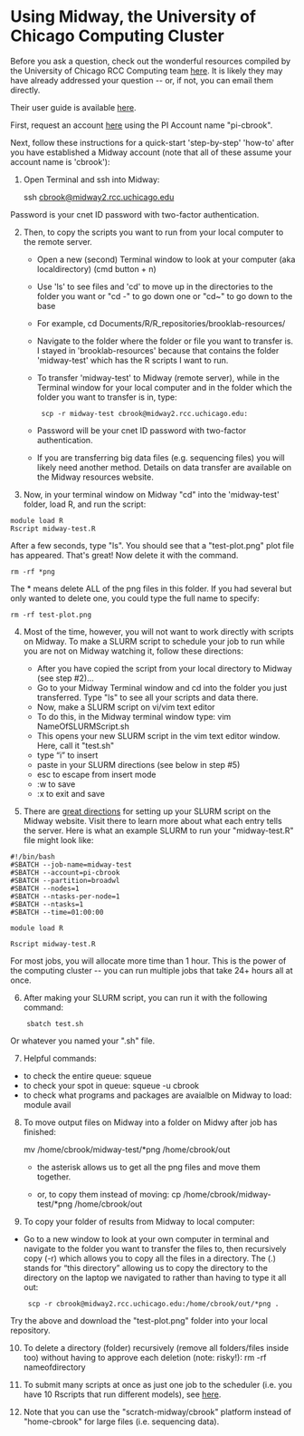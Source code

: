 # Using Midway, the University of Chicago Computing Cluster

Before you ask a question, check out the wonderful resources compiled by the University of Chicago RCC Computing team [here](https://rcc.uchicago.edu/docs/using-midway/index.html). It is likely they may have already addressed your question -- or, if not, you can email them directly.

Their user guide is available [here](https://rcc.uchicago.edu/docs/).

First, request an account [here](https://rcc.uchicago.edu/accounts-allocations/request-account) using the PI Account name "pi-cbrook".

Next, follow these instructions for a quick-start 'step-by-step' 'how-to' after you have established a Midway account (note that all of these assume your account name is 'cbrook'):

1. Open Terminal and ssh into Midway: 

	ssh cbrook@midway2.rcc.uchicago.edu	 
	
Password is your cnet ID password with two-factor authentication.

2. Then, to copy the scripts you want to run from your local computer to the remote server. 	
	- Open a new (second) Terminal window to look at your computer (aka localdirectory) (cmd button + n)
	- Use 'ls' to see files and 'cd' to  move up in the directories to the folder you want or "cd -" to go down one or "cd~" to go down to the base
	- For example, cd Documents/R/R_repositories/brooklab-resources/
	- Navigate to the folder where the folder or file you want to transfer is. I stayed in 'brooklab-resources' because that contains the folder 'midway-test' which has the R scripts I want to run.
	- To transfer 'midway-test' to Midway (remote server), while in the Terminal window for your local computer and in the folder which the folder you want to transfer is in, type:

           scp -r midway-test cbrook@midway2.rcc.uchicago.edu:

	- Password will be your cnet ID password with two-factor authentication.
	- If you are transferring big data files (e.g. sequencing files) you will likely need another method. Details on data transfer are available on the Midway resources website.
	
3. Now, in your terminal window on Midway "cd" into the 'midway-test' folder, load R, and run the script:

```
module load R
Rscript midway-test.R
```

After a few seconds, type "ls". You should see that a "test-plot.png" plot file has appeared. That's great! Now delete it with the command.

```
rm -rf *png
```

The * means delete ALL of the png files in this folder. If you had several but only wanted to delete one, you could type the full name to specify:

```
rm -rf test-plot.png
```


4. Most of the time, however, you will not want to work directly with scripts on Midway. To make a SLURM script to schedule your job to run while you are not on Midway watching it, follow these directions:
	- After you have copied the script from your local directory to Midway (see step #2)...
	- Go to your Midway Terminal window and cd into the folder you just transferred. Type "ls" to see all your scripts and data there.
	- Now, make a SLURM script on vi/vim text editor	
	- To do this, in the Midway terminal window type: vim NameOfSLURMScript.sh
	- This opens your new SLURM script in the vim text editor window. Here, call it "test.sh"
	- type “i” to insert
	- paste in your SLURM directions (see below in step #5)
	- esc to escape from insert mode
	- :w to save
	- :x to exit and save 
	
5. There are [great directions](https://rcc.uchicago.edu/docs/running-jobs/index.html) for setting up your SLURM script on the Midway website. Visit there to learn more about what each entry tells the server. Here is what an example SLURM to run your "midway-test.R" file might look like:

```
#!/bin/bash
#SBATCH --job-name=midway-test
#SBATCH --account=pi-cbrook
#SBATCH --partition=broadwl
#SBATCH --nodes=1
#SBATCH --ntasks-per-node=1
#SBATCH --ntasks=1
#SBATCH --time=01:00:00

module load R

Rscript midway-test.R
```
For most jobs, you will allocate more time than 1 hour. This is the power of the computing cluster -- you can run multiple jobs that take 24+ hours all at once.

6. After making your SLURM script, you can run it with the following command:

```
	sbatch test.sh
```
 Or whatever you named your ".sh" file.
 
7. Helpful commands:
  - to check the entire queue: squeue
  - to check your spot in queue: squeue -u cbrook
  - to check what programs and packages are avaialble on Midway to load: module avail

8. To move output files on Midway into a folder on Midwy after job has finished:
 
	mv /home/cbrook/midway-test/*png /home/cbrook/out
	
	- the asterisk allows us to get all the png files and move them together.
	
	- or, to copy them instead of moving:
  cp /home/cbrook/midway-test/*png /home/cbrook/out
	
9. To copy your folder of results from Midway to local computer: 
- Go to a new window to look at your own computer in terminal and navigate to the folder you want to transfer the files to, then recursively copy (-r) which allows you to copy all the files in a directory. The (.) stands for “this directory” allowing us to copy the directory to the directory on the laptop we navigated to rather than having to type it all out:
	
	   scp -r cbrook@midway2.rcc.uchicago.edu:/home/cbrook/out/*png .

Try the above and download the "test-plot.png" folder into your local repository.

10. To delete a directory (folder) recursively (remove all folders/files inside too) 	without having to approve each deletion (note: risky!):
	rm -rf nameofdirectory

11. To submit many scripts at once as just one job to the scheduler (i.e. you have 10 Rscripts that run different models), see [here](https://rcc.uchicago.edu/docs/running-jobs/array/index.html).

12. Note that you can use the "scratch-midway/cbrook" platform instead of "home-cbrook" for large files (i.e. sequencing data).
